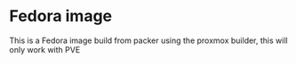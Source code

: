 # Fedora image

This is a Fedora image build from packer using the proxmox builder, this will only work with PVE
